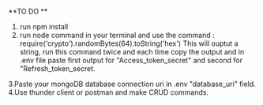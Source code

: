 **TO DO **
1. run npm install 
2. run node command in your terminal and use the command :
      require('crypto').randomBytes(64).toString('hex')
    This will ouptut a string, run this command twice and each time copy the output and 
    in .env file paste first output for "Access_token_secret" and second for "Refresh_token_secret.
    
3.Paste your mongoDB database connection uri in .env "database_uri" field.
4.Use thunder client or postman and make CRUD commands.
